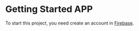 # Getting Started APP

To start this project, you need create an account in [Firebase](https://firebase.google.com/).

